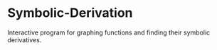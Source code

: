 # Symbolic-Derivation
Interactive program for graphing functions and finding their symbolic derivatives.
